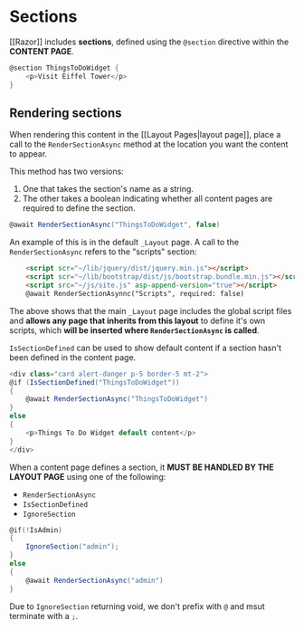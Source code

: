 # Sections
[[Razor]] includes **sections**, defined using the `@section` directive within the **CONTENT PAGE**.

```csharp
@section ThingsToDoWidget {
	<p>Visit Eiffel Tower</p>
}
```

## Rendering sections
When rendering this content in the [[Layout Pages|layout page]], place a call to the `RenderSectionAsync` method at the location you want the content to appear.

This method has two versions:

1. One that takes the section's name as a string.
2. The other takes a boolean indicating whether all content pages are required to define the section.

```csharp
@await RenderSectionAsync("ThingsToDoWidget", false)
```

An example of this is in the default `_Layout` page. A call to the `RenderSectionAsync` refers to the "scripts" section:

```html
	<script scr="~/lib/jquery/dist/jquery.min.js"></script>
	<script scr="~/lib/bootstrap/dist/js/bootstrap.bundle.min.js"></script>
	<script src="~/js/site.js" asp-append-version="true"></script>
	@await RenderSectionAsynnc("Scripts", required: false)
```

The above shows that the main `_Layout` page includes the global script files and **allows any page that inherits from this layout** to define it's own scripts, which **will be inserted where `RenderSectionAsync` is called**.

`IsSectionDefined` can be used to show default content if a section hasn't been defined in the content page.

```csharp
<div class="card alert-danger p-5 border-5 mt-2">
@if (IsSectionDefined("ThingsToDoWidget"))
{
	@await RenderSectionAsync("ThingsToDoWidget")
}
else
{
	<p>Things To Do Widget default content</p>
}
</div>
```

When a content page defines a section, it **MUST BE HANDLED BY THE LAYOUT PAGE** using one of the following:

* `RenderSectionAsync`
*  `IsSectionDefined`
* `IgnoreSection`

```csharp
@if(!IsAdmin)
{
	IgnoreSection("admin");
}
else
{
	@await RenderSectionAsync("admin")
}
```

Due to `IgnoreSection` returning void, we don't prefix with `@` and msut terminate with a `;`.